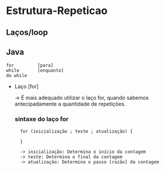# Estrutura-Repeticao

## Laços/loop

## Java 

    for         [para]
    while       [enquanto]
    do while

* Laço [for]

    -> É mais adequado utilizar o laço for, quando sabemos antecipadamente a quantidade de repetições.

    ### sintaxe do laço for

        for (inicialização ; teste ; atualização) {

        }

        -> inicialização: Determina o início da contagem
        -> teste: Determina o final da contagem
        -> atualização: Determina o passo [razão] da contagem